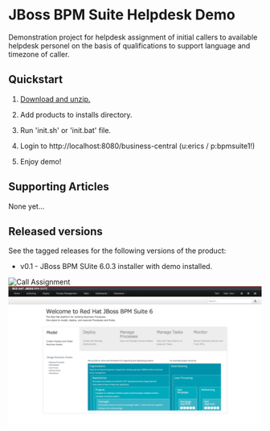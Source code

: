 JBoss BPM Suite Helpdesk Demo 
=============================

Demonstration project for helpdesk assignment of initial callers to available helpdesk personel on the basis of qualifications to
support language and timezone of caller.


Quickstart
----------

1. [Download and unzip.](https://github.com/eschabell/bpms-helpdesk-demo/archive/master.zip)

2. Add products to installs directory.

3. Run 'init.sh' or 'init.bat' file.

4. Login to http://localhost:8080/business-central  (u:erics / p:bpmsuite1!)

5. Enjoy demo!


Supporting Articles
-------------------

None yet...


Released versions
-----------------

See the tagged releases for the following versions of the product:

- v0.1 - JBoss BPM SUite 6.0.3 installer with demo installed.


![Call Assignment](https://github.com/eschabell/bpms-helpdesk-demo/blob/master/docs/demo-images/call-assignment.png?raw=true)
![BPM Suite](https://github.com/eschabell/bpms-helpdesk-demo/blob/master/docs/demo-images/bpmsuite.png?raw=true)
